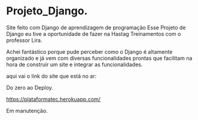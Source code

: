 # Projeto_Django.
Site feito com Django de aprendizagem de programação
Esse Projeto de Django eu tive a oportunidade de fazer na Hastag Treinamentos com o professor Lira.



Achei fantástico porque pude perceber como o Django é altamente organizado e já vem com diversas funcionalidades prontas que facilitam na hora de construir um site e integrar as funcionalidades.



aqui vai o link do site que está no ar:

Do zero ao Deploy.

https://plataformatec.herokuapp.com/



Em manutenção.